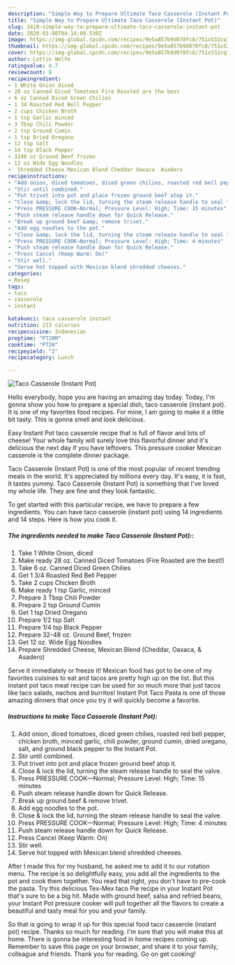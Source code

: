 ```yaml
---
description: "Simple Way to Prepare Ultimate Taco Casserole (Instant Pot)"
title: "Simple Way to Prepare Ultimate Taco Casserole (Instant Pot)"
slug: 3410-simple-way-to-prepare-ultimate-taco-casserole-instant-pot
date: 2020-03-08T04:14:00.530Z
image: https://img-global.cpcdn.com/recipes/9e5a857b9d070fc8/751x532cq70/taco-casserole-instant-pot-recipe-main-photo.jpg
thumbnail: https://img-global.cpcdn.com/recipes/9e5a857b9d070fc8/751x532cq70/taco-casserole-instant-pot-recipe-main-photo.jpg
cover: https://img-global.cpcdn.com/recipes/9e5a857b9d070fc8/751x532cq70/taco-casserole-instant-pot-recipe-main-photo.jpg
author: Lottie Wolfe
ratingvalue: 4.7
reviewcount: 8
recipeingredient:
- 1 White Onion diced
- 28 oz Canned Diced Tomatoes Fire Roasted are the best
- 6 oz Canned Diced Green Chilies
- 1 34 Roasted Red Bell Pepper
- 2 cups Chicken Broth
- 1 tsp Garlic minced
- 3 Tbsp Chili Powder
- 2 tsp Ground Cumin
- 1 tsp Dried Oregano
- 12 tsp Salt
- 14 tsp Black Pepper
- 3248 oz Ground Beef frozen
- 12 oz Wide Egg Noodles
-  Shredded Cheese Mexican Blend Cheddar Oaxaca  Asadero
recipeinstructions:
- "Add onion, diced tomatoes, diced green chilies, roasted red bell pepper, chicken broth, minced garlic, chili powder, ground cumin, dried oregano, salt, and ground black pepper to the Instant Pot."
- "Stir until combined."
- "Put trivet into pot and place frozen ground beef atop it."
- "Close &amp; lock the lid, turning the steam release handle to seal the valve."
- "Press PRESSURE COOK—Normal; Pressure Level: High; Time: 15 minutes"
- "Push steam release handle down for Quick Release."
- "Break up ground beef &amp; remove trivet."
- "Add egg noodles to the pot."
- "Close &amp; lock the lid, turning the steam release handle to seal the valve."
- "Press PRESSURE COOK—Normal; Pressure Level: High; Time: 4 minutes"
- "Push steam release handle down for Quick Release."
- "Press Cancel (Keep Warm: On)"
- "Stir well."
- "Serve hot topped with Mexican blend shredded cheeses."
categories:
- Resep
tags:
- taco
- casserole
- instant

katakunci: taco casserole instant
nutrition: 213 calories
recipecuisine: Indonesian
preptime: "PT20M"
cooktime: "PT2H"
recipeyield: "2"
recipecategory: Lunch

---
```



![Taco Casserole (Instant Pot)](https://img-global.cpcdn.com/recipes/9e5a857b9d070fc8/751x532cq70/taco-casserole-instant-pot-recipe-main-photo.jpg)

Hello everybody, hope you are having an amazing day today. Today, I'm gonna show you how to prepare a special dish, taco casserole (instant pot). It is one of my favorites food recipes. For mine, I am going to make it a little bit tasty. This is gonna smell and look delicious.

Easy Instant Pot taco casserole recipe that is full of flavor and lots of cheese! Your whole family will surely love this flavorful dinner and it&#39;s delicious the next day if you have leftovers. This pressure cooker Mexican casserole is the complete dinner package.

Taco Casserole (Instant Pot) is one of the most popular of recent trending meals in the world. It's appreciated by millions every day. It's easy, it is fast, it tastes yummy. Taco Casserole (Instant Pot) is something that I've loved my whole life. They are fine and they look fantastic.


To get started with this particular recipe, we have to prepare a few ingredients. You can have taco casserole (instant pot) using 14 ingredients and 14 steps. Here is how you cook it.

##### The ingredients needed to make Taco Casserole (Instant Pot)::

1. Take 1 White Onion, diced
1. Make ready 28 oz. Canned Diced Tomatoes (Fire Roasted are the best!)
1. Take 6 oz. Canned Diced Green Chilies
1. Get 1 3/4 Roasted Red Bell Pepper
1. Take 2 cups Chicken Broth
1. Make ready 1 tsp Garlic, minced
1. Prepare 3 Tbsp Chili Powder
1. Prepare 2 tsp Ground Cumin
1. Get 1 tsp Dried Oregano
1. Prepare 1/2 tsp Salt
1. Prepare 1/4 tsp Black Pepper
1. Prepare 32-48 oz. Ground Beef, frozen
1. Get 12 oz. Wide Egg Noodles
1. Prepare  Shredded Cheese, Mexican Blend (Cheddar, Oaxaca, &amp; Asadero)


Serve it immediately or freeze it! Mexican food has got to be one of my favorites cuisines to eat and tacos are pretty high up on the list. But this instant pot taco meat recipe can be used for so much more that just tacos like taco salads, nachos and burritos! Instant Pot Taco Pasta is one of those amazing dinners that once you try it will quickly become a favorite. 

##### Instructions to make Taco Casserole (Instant Pot):

1. Add onion, diced tomatoes, diced green chilies, roasted red bell pepper, chicken broth, minced garlic, chili powder, ground cumin, dried oregano, salt, and ground black pepper to the Instant Pot.
1. Stir until combined.
1. Put trivet into pot and place frozen ground beef atop it.
1. Close &amp; lock the lid, turning the steam release handle to seal the valve.
1. Press PRESSURE COOK—Normal; Pressure Level: High; Time: 15 minutes
1. Push steam release handle down for Quick Release.
1. Break up ground beef &amp; remove trivet.
1. Add egg noodles to the pot.
1. Close &amp; lock the lid, turning the steam release handle to seal the valve.
1. Press PRESSURE COOK—Normal; Pressure Level: High; Time: 4 minutes
1. Push steam release handle down for Quick Release.
1. Press Cancel (Keep Warm: On)
1. Stir well.
1. Serve hot topped with Mexican blend shredded cheeses.


After I made this for my husband, he asked me to add it to our rotation menu. The recipe is so delightfully easy, you add all the ingredients to the pot and cook them together. You read that right, you don&#39;t have to pre-cook the pasta. Try this delicious Tex-Mex taco Pie recipe in your Instant Pot that&#39;s sure to be a big hit. Made with ground beef, salsa and refried beans, your Instant Pot pressure cooker will pull together all the flavors to create a beautiful and tasty meal for you and your family. 

So that is going to wrap it up for this special food taco casserole (instant pot) recipe. Thanks so much for reading. I'm sure that you will make this at home. There is gonna be interesting food in home recipes coming up. Remember to save this page on your browser, and share it to your family, colleague and friends. Thank you for reading. Go on get cooking!
